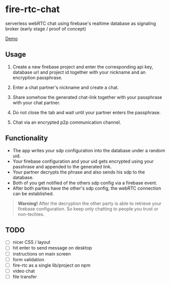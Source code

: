 # fire-rtc-chat

serverless webRTC chat using firebase's realtime database as signaling broker
(early stage / proof of concept)

[Demo](http://mklan.github.io/fire-rtc-chat)

## Usage

1. Create a new firebase project and enter the corresponding api key, database url
 and project id together with your nickname and an encryption passphrase.

2. Enter a chat partner's nickname and create a chat.

3. Share somehow the generated chat-link together with your passphrase with your chat partner.

4. Do not close the tab and wait until your partner enters the passphrase.

5. Chat via an encrypted p2p communication channel.

## Functionality

- The app writes your sdp configuration into the database under a random uid.
- Your firebase configuration and your uid gets encrypted using your passhrase and appended to the generated link.
- Your partner decrypts the phrase and also sends his sdp to the database.
- Both of you get notified of the others sdp config via a firebase event.
- After both parties have the other's sdp config, the webRTC connection can be established.

> __Warning!__ After the decryption the other party is able to retrieve your firebase configuration. So keep only chatting to people you trust or non-techies.

## TODO

- [ ] nicer CSS / layout
- [ ] hit enter to send message on desktop
- [ ] instructions on main screen
- [ ] form validation
- [ ] fire-rtc as a single lib/project on npm
- [ ] video chat
- [ ] file transfer